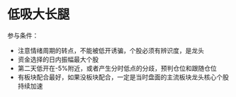 # 低吸大长腿

参与条件：
- 注意情绪周期的转点，不能被低开诱骗，个股必须有辨识度，是龙头
- 资金选择的日内振幅最大个股
- 第二天低开在-5%附近，或者产生分时低点的分歧，预判仓位和跟随仓位
- 有板块配合最好，如果没板块配合，一定是当时盘面的主流板块龙头核心个股持续加速